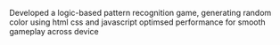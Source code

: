 Developed a logic-based pattern recognition game, generating random color  using html css and javascript optimsed performance for smooth gameplay across device
